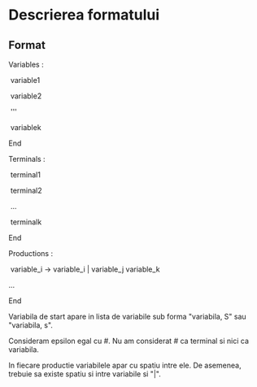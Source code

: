 # Descrierea formatului

## Format
Variables :
     
&nbsp;variable1
  
&nbsp;variable2
  
&nbsp;'''
  
&nbsp;variablek 
  
End


Terminals :

&nbsp;terminal1
  
&nbsp;terminal2
  
&nbsp;...
  
&nbsp;terminalk
  
End


Productions :

&nbsp;variable_i -> variable_i    |    variable_j variable_k
    
 ...
    
End

Variabila de start apare in lista de variabile sub forma "variabila, S" sau "variabila, s".

Consideram epsilon egal cu #. Nu am considerat # ca terminal si nici ca variabila.

In fiecare productie variabilele apar cu spatiu intre ele. De asemenea, trebuie sa existe spatiu si intre variabile si "|".
